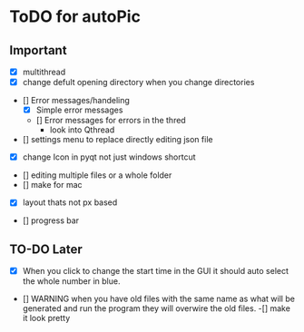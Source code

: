 
# ToDO for autoPic

## Important

- [x] multithread
- [x] change defult opening directory when you change directories
- [] Error messages/handeling
  - [x] Simple error messages
  - [] Error messages for errors in the thred
    - look into Qthread
- [] settings menu to replace directly editing json file
- [x] change Icon in pyqt not just windows shortcut
- [] editing multiple files or a whole folder
- [] make for mac
- [x] layout thats not px based
- [] progress bar

## TO-DO Later

- [x] When you click to change the start time in the GUI it should auto select the whole number in blue.
- [] WARNING when you have old files with the same name as what will be generated and run the program they will overwire the old files.
-[] make it look pretty

